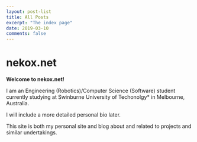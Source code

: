 ```yaml
---
layout: post-list
title: All Posts
excerpt: "The index page"
date: 2019-03-10
comments: false
---
```




# nekox.net

**Welcome to nekox.net!**

I am an Engineering (Robotics)/Computer Science (Software) student currently studying at Swinburne University of Techonolgy* in Melbourne, Australia.

I will include a more detailed personal bio later.

This site is both my personal site and blog about and related to projects and similar undertakings.



